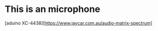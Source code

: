 This is an microphone
=============

[aduino XC-4438][https://www.jaycar.com.au/audio-matrix-spectrum]
